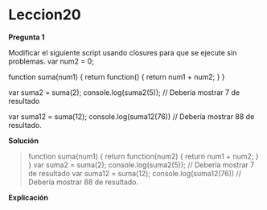 # Leccion20

**Pregunta 1**

Modificar el siguiente script usando closures para que se ejecute sin problemas.
var num2 = 0;

function suma(num1) {
	return function() {
		return num1 + num2;
	}
} 

var suma2 = suma(2);
console.log(suma2(5)); // Debería mostrar 7 de resultado

var suma12 = suma(12);
console.log(suma12(76)) // Debería mostrar 88 de resultado.

**Solución**

> function suma(num1) {
	return function(num2) {
		return num1 + num2;
	}
} 
var suma2 = suma(2);
console.log(suma2(5)); // Debería mostrar 7 de resultado
var suma12 = suma(12);
console.log(suma12(76)) // Debería mostrar 88 de resultado.

**Explicación**
